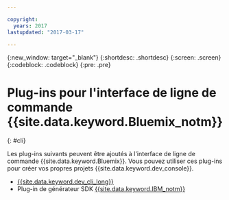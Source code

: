 ```yaml
---

copyright:
  years: 2017
lastupdated: "2017-03-17"

---
```

{:new_window: target="_blank"}
{:shortdesc: .shortdesc}
{:screen: .screen}
{:codeblock: .codeblock}
{:pre: .pre}

# Plug-ins pour l'interface de ligne de commande {{site.data.keyword.Bluemix_notm}}
{: #cli}

Les plug-ins suivants peuvent être ajoutés à l'interface de ligne de commande {{site.data.keyword.Bluemix}}. Vous pouvez utiliser ces plug-ins pour créer vos propres projets {{site.data.keyword.dev_console}}. 

* [{{site.data.keyword.dev_cli_long}}](dev_cli.html)
* Plug-in de générateur SDK [{{site.data.keyword.IBM_notm}}](sdk_cli.html)
